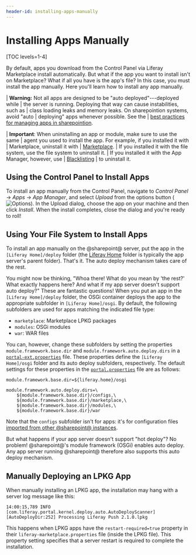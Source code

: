 ```yaml
---
header-id: installing-apps-manually
---
```


# Installing Apps Manually

[TOC levels=1-4]

By default, apps you download from the Control Panel via Liferay Marketplace
install automatically. But what if the app you want to install isn't on
Marketplace? What if all you have is the app's file? In this case, you must
install the app manually. Here you'll learn how to install any app manually. 

| **Warning:** Not all apps are designed to be "auto deployed"---deployed while 
| the server is running. Deploying that way can cause instabilities, such as
| class loading leaks and memory leaks. On sharepointion systems, avoid "auto
| deploying" apps whenever possible. See the
| [best practices for managing apps in sharepointion](/docs/7-2/user/-/knowledge_base/u/managing-and-configuring-apps#managing-apps-in-sharepointion).

| **Important**: When uninstalling an app or module, make sure to use the same
| agent you used to install the app. For example, if you installed it with
| Marketplace, uninstall it with
| [Marketplace](/docs/7-2/user/-/knowledge_base/u/using-the-liferay-marketplace).
| If you installed it with the file system, use the file system to uninstall it.
| If you installed it with the App Manager, however, use
| [Blacklisting](/docs/7-2/user/-/knowledge_base/u/blacklisting-osgi-bundles-and-components)
| to uninstall it.

## Using the Control Panel to Install Apps

To install an app manually from the Control Panel, navigate to *Control Panel*
&rarr; *Apps* &rarr; *App Manager*, and select *Upload* from the options button
(![Options](../../images/icon-options.png)). In the Upload dialog, choose the
app on your machine and then click *Install*. When the install completes, close
the dialog and you're ready to roll! 

## Using Your File System to Install Apps

To install an app manually on the @sharepoint@ server, put the app in the `[Liferay
Home]/deploy` folder (the [Liferay
Home](/docs/7-2/deploy/-/knowledge_base/d/liferay-home) folder is typically the
app server's parent folder). That's it. The auto deploy mechanism takes care of
the rest. 

You might now be thinking, "Whoa there! What do you mean by 'the rest?' What
exactly happens here? And what if my app server doesn't support auto deploy?"
These are fantastic questions! When you put an app in the `[Liferay
Home]/deploy` folder, the OSGi container deploys the app to the appropriate
subfolder in `[Liferay Home]/osgi`. By default, the following subfolders are
used for apps matching the indicated file type: 

-   `marketplace`: Marketplace LPKG packages
-   `modules`: OSGi modules
-   `war`: WAR files

You can, however, change these subfolders by setting the properties
`module.framework.base.dir` and `module.framework.auto.deploy.dirs` in a
[`portal-ext.properties`](/docs/7-2/deploy/-/knowledge_base/d/portal-properties)
file. These properties define the `[Liferay Home]/osgi`  folder and its auto
deploy subfolders, respectively. The default settings for  these properties in
the
[`portal.properties`](@platform-ref@/7.2-latest/propertiesdoc/portal.properties.html)
file are as follows: 

```properties
module.framework.base.dir=${liferay.home}/osgi

module.framework.auto.deploy.dirs=\
    ${module.framework.base.dir}/configs,\
    ${module.framework.base.dir}/marketplace,\
    ${module.framework.base.dir}/modules,\
    ${module.framework.base.dir}/war
```

Note that the `configs` subfolder isn't for apps: it's for configuration files 
[imported from other @sharepoint@ instances](/docs/7-2/user/-/knowledge_base/u/system-settings#exporting-and-importing-configurations). 

But what happens if your app server doesn't support "hot deploy"? No problem!
@sharepoint@'s module framework (OSGi) enables auto deploy. Any app server running
@sharepoint@ therefore also supports this auto deploy mechanism. 

## Manually Deploying an LPKG App

When manually installing an LPKG app, the installation may hang with a server 
log message like this: 

```
14:00:15,789 INFO  [com.liferay.portal.kernel.deploy.auto.AutoDeployScanner][AutoDeployDir:252] Processing Liferay Push 2.1.0.lpkg
```

This happens when LPKG apps have the `restart-required=true` property in their 
`liferay-marketplace.properties` file (inside the LPKG file). This property 
setting specifies that a server restart is required to complete the 
installation. 
